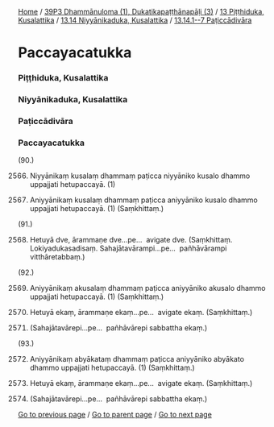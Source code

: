 
[Home](/) / [39P3 Dhammānuloma (1), Dukatikapaṭṭhānapāḷi (3)](/tipitaka/39P3.md) / [13 Piṭṭhiduka, Kusalattika](/tipitaka/39P3/13.md) / [13.14 Niyyānikaduka, Kusalattika](/tipitaka/39P3/13/13.14.md) / [13.14.1--7 Paṭiccādivāra](/tipitaka/39P3/13/13.14/13.14.1--7.md)

# Paccayacatukka

### Piṭṭhiduka, Kusalattika

### Niyyānikaduka, Kusalattika

### Paṭiccādivāra

### Paccayacatukka

(90.)

2566. Niyyānikaṃ kusalaṃ dhammaṃ paṭicca niyyāniko kusalo dhammo uppajjati hetupaccayā. (1)

2567. Aniyyānikaṃ kusalaṃ dhammaṃ paṭicca aniyyāniko kusalo dhammo uppajjati hetupaccayā. (1) (Saṃkhittaṃ.)

(91.)

2568. Hetuyā dve, ārammaṇe dve…pe…  avigate dve. (Saṃkhittaṃ. Lokiyadukasadisaṃ. Sahajātavārampi…pe…  pañhāvārampi vitthāretabbaṃ.)

(92.)

2569. Aniyyānikaṃ akusalaṃ dhammaṃ paṭicca aniyyāniko akusalo dhammo uppajjati hetupaccayā. (1) (Saṃkhittaṃ.)

2570. Hetuyā ekaṃ, ārammaṇe ekaṃ…pe…  avigate ekaṃ. (Saṃkhittaṃ.)

2571. (Sahajātavārepi…pe…  pañhāvārepi sabbattha ekaṃ.)

(93.)

2572. Aniyyānikaṃ abyākataṃ dhammaṃ paṭicca aniyyāniko abyākato dhammo uppajjati hetupaccayā. (1) (Saṃkhittaṃ.)

2573. Hetuyā ekaṃ, ārammaṇe ekaṃ…pe…  avigate ekaṃ. (Saṃkhittaṃ.)

2574. (Sahajātavārepi…pe…  pañhāvārepi sabbattha ekaṃ.)

[Go to previous page](/tipitaka/39P3/13/13.14/13.14.1--7.md) / [Go to parent page](/tipitaka/39P3/13/13.14/13.14.1--7.md) / [Go to next page](/tipitaka/39P3/13/13.15.md)


